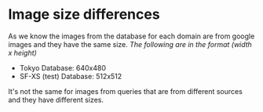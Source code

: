 # Image size differences
As we know the images from the database for each domain are from google images and they have the same size.
*The following are in the format (width x height)*
- Tokyo Database: 640x480
- SF-XS (test) Database: 512x512

It's not the same for images from queries that are from different sources and they have different sizes.
